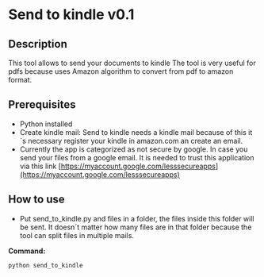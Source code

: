# Send to kindle v0.1

## Description
This tool allows to send your documents to kindle
The tool is very useful for pdfs because uses Amazon algorithm to convert from pdf to amazon format.


## Prerequisites

* Python installed
* Create kindle mail: Send to kindle needs a kindle mail because of this it´s necessary register your kindle in amazon.com an create an email.
* Currently the app is categorized as not secure by google. In case you send your files from a google email. It is needed to trust this application via this link 
[https://myaccount.google.com/lesssecureapps](https://myaccount.google.com/lesssecureapps)

## How to use 

* Put send_to_kindle.py and files in a folder, the files inside this folder will be sent. It doesn´t matter how many files are in that folder because the tool can split files in multiple mails.

**Command:**
```
python send_to_kindle
```